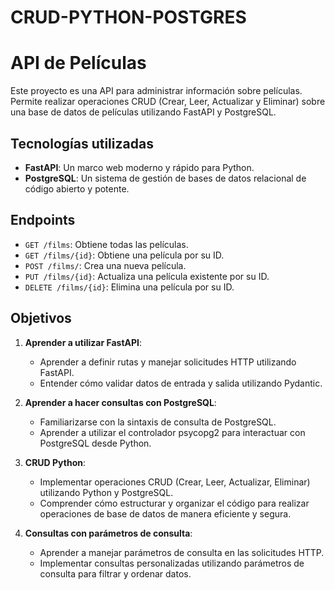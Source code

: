 # CRUD-PYTHON-POSTGRES

# API de Películas

Este proyecto es una API para administrar información sobre películas. Permite realizar operaciones CRUD (Crear, Leer, Actualizar y Eliminar) sobre una base de datos de películas utilizando FastAPI y PostgreSQL.

## Tecnologías utilizadas

- **FastAPI**: Un marco web moderno y rápido para Python.
- **PostgreSQL**: Un sistema de gestión de bases de datos relacional de código abierto y potente.

## Endpoints

- `GET /films`: Obtiene todas las películas.
- `GET /films/{id}`: Obtiene una película por su ID.
- `POST /films/`: Crea una nueva película.
- `PUT /films/{id}`: Actualiza una película existente por su ID.
- `DELETE /films/{id}`: Elimina una película por su ID.

## Objetivos

1. **Aprender a utilizar FastAPI**:
   - Aprender a definir rutas y manejar solicitudes HTTP utilizando FastAPI.
   - Entender cómo validar datos de entrada y salida utilizando Pydantic.

2. **Aprender a hacer consultas con PostgreSQL**:
   - Familiarizarse con la sintaxis de consulta de PostgreSQL.
   - Aprender a utilizar el controlador psycopg2 para interactuar con PostgreSQL desde Python.

3. **CRUD Python**:
   - Implementar operaciones CRUD (Crear, Leer, Actualizar, Eliminar) utilizando Python y PostgreSQL.
   - Comprender cómo estructurar y organizar el código para realizar operaciones de base de datos de manera eficiente y segura.

4. **Consultas con parámetros de consulta**:
   - Aprender a manejar parámetros de consulta en las solicitudes HTTP.
   - Implementar consultas personalizadas utilizando parámetros de consulta para filtrar y ordenar datos.
